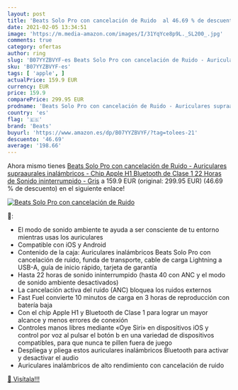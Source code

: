 ```yaml
---
layout: post
title: 'Beats Solo Pro con cancelación de Ruido  al 46.69 % de descuento'
date: 2021-02-05 13:34:51
image: 'https://m.media-amazon.com/images/I/31YqYce8p9L._SL200_.jpg'
comments: true
category: ofertas
author: ring
slug: 'B07YYZBVYF-es Beats Solo Pro con cancelación de Ruido - Auriculares...'
sku: 'B07YYZBVYF-es'
tags: [ 'apple', ]
actualPrice: 159.9 EUR
currency: EUR
price: 159.9
comparePrice: 299.95 EUR
prodname: 'Beats Solo Pro con cancelación de Ruido - Auriculares supraaurales inalámbricos - Chip Apple H1  Bluetooth de Clase 1  22 Horas de Sonido ininterrumpido - Gris'
country: 'es'
flag: '🇪🇸'
brand: 'Beats'
buyurl: 'https://www.amazon.es/dp/B07YYZBVYF/?tag=tolees-21'
descuento: '46.69'
average: '198.66'
---
```


Ahora mismo tienes [Beats Solo Pro con cancelación de Ruido - Auriculares supraaurales inalámbricos - Chip Apple H1  Bluetooth de Clase 1  22 Horas de Sonido ininterrumpido - Gris](https://www.amazon.es/dp/B07YYZBVYF/?tag=tolees-21) a 159.9 EUR (original: 299.95 EUR) (46.69 %  de descuento) en el siguiente enlace!

[![Beats Solo Pro con cancelación de Ruido ](https://m.media-amazon.com/images/I/31YqYce8p9L._SL200_.jpg)](https://www.amazon.es/dp/B07YYZBVYF/?tag=tolees-21)

🔎:

- El modo de sonido ambiente te ayuda a ser consciente de tu entorno mientras usas los auriculares
- Compatible con iOS y Android
- Contenido de la caja: Auriculares inalámbricos Beats Solo Pro con cancelación de ruido, funda de transporte, cable de carga Lightning a USB-A, guía de inicio rápido, tarjeta de garantía
- Hasta 22 horas de sonido ininterrumpido (hasta 40 con ANC y el modo de sonido ambiente desactivados)
- La cancelación activa del ruido (ANC) bloquea los ruidos externos
- Fast Fuel convierte 10 minutos de carga en 3 horas de reproducción con batería baja
- Con el chip Apple H1 y Bluetooth de Clase 1 para lograr un mayor alcance y menos errores de conexión
- Controles manos libres mediante «Oye Siri» en dispositivos iOS y control por voz al pulsar el botón b en una variedad de dispositivos compatibles, para que nunca te pillen fuera de juego
- Despliega y pliega estos auriculares inalámbricos Bluetooth para activar y desactivar el audio
- Auriculares inalámbricos de alto rendimiento con cancelación de ruido

[🛒 Visítala!!!](https://www.amazon.es/dp/B07YYZBVYF/?tag=tolees-21)
